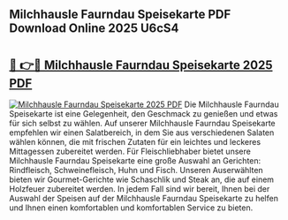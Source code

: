 ## Milchhausle Faurndau Speisekarte PDF Download Online 2025 U6cS4

# <h2><a href="http://gc84yug.nevu.top/?p=Milchhausle+Faurndau+Speisekarte">🔗 👉🔴 Milchhausle Faurndau Speisekarte 2025 PDF</a></h2>

[![Milchhausle Faurndau Speisekarte 2025 PDF](https://i.imgur.com/dBaPXMq.png)](http://gc84yug.nevu.top/?p=Milchhausle+Faurndau+Speisekarte)
Die Milchhausle Faurndau Speisekarte ist eine Gelegenheit, den Geschmack zu genießen und etwas für sich selbst zu wählen. Auf unserer Milchhausle Faurndau Speisekarte empfehlen wir einen Salatbereich, in dem Sie aus verschiedenen Salaten wählen können, die mit frischen Zutaten für ein leichtes und leckeres Mittagessen zubereitet werden. Für Fleischliebhaber bietet unsere Milchhausle Faurndau Speisekarte eine große Auswahl an Gerichten: Rindfleisch, Schweinefleisch, Huhn und Fisch. Unseren Auserwählten bieten wir Gourmet-Gerichte wie Schaschlik und Steak an, die auf einem Holzfeuer zubereitet werden. In jedem Fall sind wir bereit, Ihnen bei der Auswahl der Speisen auf der Milchhausle Faurndau Speisekarte zu helfen und Ihnen einen komfortablen und komfortablen Service zu bieten.
